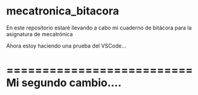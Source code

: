 # mecatronica_bitacora
En este repositorio estaré llevando a cabo mi cuaderno de bitácora para la asignatura de mecatrónica

Ahora estoy haciendo una prueba del VSCode...

==========================
Mi segundo cambio....
==========================
